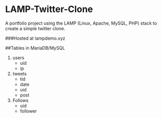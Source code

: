 # LAMP-Twitter-Clone
A portfolio project using the LAMP (Linux, Apache, MySQL, PHP) stack to create a simple twitter clone.  
  
###Hosted at lampdemo.xyz
  
##Tables in MariaDB/MySQL
1. users
	* uid
	* ip
2. tweets
	* tid
	* date
	* uid
	* post
3. Follows
	* uid
	* follower
